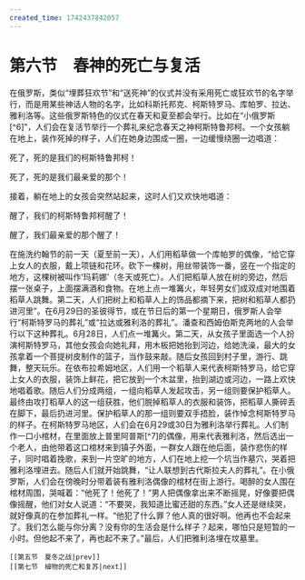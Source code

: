 ```yaml
---
created_time: 1742437842057
---
```

# 第六节　春神的死亡与复活

在俄罗斯，类似“埋葬狂欢节”和“送死神”的仪式并没有采用死亡或狂欢节的名字举行，而是用某些神话人物的名字，比如科斯托邦克、柯斯特罗马、库帕罗、拉达、雅利洛等。这些俄罗斯特色的仪式在春天和夏至都会举行。比如在“小俄罗斯[^6]”，人们会在复活节举行一个葬礼来纪念春天之神柯斯特鲁邦柯。一个女孩躺在地上，装作死掉的样子，人们在她身边围成一圈，一边缓慢绕圈一边唱道：  
  
  
  

死了，死的是我们的柯斯特鲁邦柯！

死了，死的是我们最亲爱的那个！  
  
  
  

接着，躺在地上的女孩会突然站起来，这时人们又欢快地唱道：  
  
  
  

醒了，我们的柯斯特鲁邦柯醒了！

醒了，我们最亲爱的那个醒了！  
  
  
  

在施洗约翰节的前一天（夏至前一天），人们用稻草做一个库帕罗的偶像，“给它穿上女人的衣服，戴上项链和花环。砍下一棵树，用丝带装饰一番，竖在一个指定的地方，这棵树被叫作‘玛莉娜’（冬天或死亡）。人们把稻草人放在树的旁边，然后摆一张桌子，上面摆满酒和食物。在地上点一堆篝火，年轻男女们成双成对地围着稻草人跳舞。第二天，人们把树上和稻草人上的饰品都摘下来，把树和稻草人都扔进河里”。在6月29日的圣彼得节，或在节日后的第一个星期日，俄罗斯人会举行“柯斯特罗马的葬礼”或“拉达或雅利洛的葬礼”。潘查和西姆伯斯克两地的人会举行以下这种葬礼。6月28日，人们点一堆篝火。第二天，从女孩子里面选一个人扮演柯斯特罗马，其他女孩会向她礼拜，用木板把她抬到河边，给她洗澡，最大的女孩拿着一个菩提树皮制作的篮子，当作鼓来敲。随后女孩回到村子里，游行、跳舞，整天玩乐。在依布拉希姆地区，人们用一个稻草人来代表柯斯特罗马，给它穿上女人的衣服，装饰上鲜花，把它放到一个木盆里，抬到湖边或河边，一路上欢快地唱着歌。随后人们分成两组，一组向稻草人发起攻击，另一组则要保护稻草人。最终由攻打稻草人的这一组获胜，他们脱掉稻草人的衣服和装饰，把稻草人撕碎丢在脚下，最后扔进河里。保护稻草人的那一组则要双手捂脸，装作悼念柯斯特罗马的样子。在柯斯特罗马地区，人们会在6月29或30日为雅利洛举行葬礼。人们制作一口小棺材，在里面放上普里阿普斯[^7]的偶像，用来代表雅利洛，然后选出一个老人，由他带着这口棺材来到镇子外面，一群女人跟在他后面，装作悲伤的样子，同时唱着挽歌，来到一片空旷的地方，人们在地上挖一个坑当作墓穴，哭着把雅利洛埋进去。随后人们就开始跳舞，“让人联想到古代斯拉夫人的葬礼”。在小俄罗斯，人们会在傍晚时分带着装有雅利洛偶像的棺材在街上游行。喝醉的女人围在棺材周围，哭喊着：“他死了！他死了！”男人把偶像拿出来不断摇晃，好像要把偶像摇醒，他们对女人说道：“不要哭，我知道比蜜还甜的东西。”女人还是继续哭，就好像真的在参加葬礼一样。“他犯了什么罪？他人真的很好啊。他再也不会起来了。我们怎么能与你分离？没有你的生活会是什么样子？起来，哪怕只是短暂的一小时。但他起不来了，再也起不来了。”最后，人们把雅利洛埋在坟墓里。

```booknav
[[第五节　夏冬之战|prev]]
[[第七节　植物的死亡和复苏|next]]
```